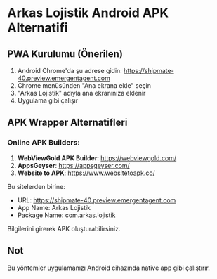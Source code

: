 # Arkas Lojistik Android APK Alternatifi

## PWA Kurulumu (Önerilen)

1. Android Chrome'da şu adrese gidin: https://shipmate-40.preview.emergentagent.com
2. Chrome menüsünden "Ana ekrana ekle" seçin  
3. "Arkas Lojistik" adıyla ana ekranınıza eklenir
4. Uygulama gibi çalışır

## APK Wrapper Alternatifleri

### Online APK Builders:
1. **WebViewGold APK Builder**: https://webviewgold.com/
2. **AppsGeyser**: https://appsgeyser.com/
3. **Website to APK**: https://www.websitetoapk.co/

Bu sitelerden birine:
- URL: https://shipmate-40.preview.emergentagent.com  
- App Name: Arkas Lojistik
- Package Name: com.arkas.lojistik

Bilgilerini girerek APK oluşturabilirsiniz.

## Not
Bu yöntemler uygulamanızı Android cihazında native app gibi çalıştırır.